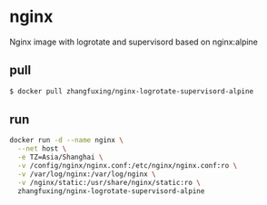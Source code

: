 # nginx
Nginx image with logrotate and supervisord based on nginx:alpine

<!-- 
## build
```bash
docker build -t zhangfuxing/nginx-logrotate-supervisord-alpine .
```

## push
```bash
$ docker push zhangfuxing/nginx-logrotate-supervisord-alpine
```
-->

## pull
```bash
$ docker pull zhangfuxing/nginx-logrotate-supervisord-alpine
``` 

## run 
```bash  
docker run -d --name nginx \
  --net host \
  -e TZ=Asia/Shanghai \
  -v /config/nginx/nginx.conf:/etc/nginx/nginx.conf:ro \
  -v /var/log/nginx:/var/log/nginx \
  -v /nginx/static:/usr/share/nginx/static:ro \
  zhangfuxing/nginx-logrotate-supervisord-alpine
```